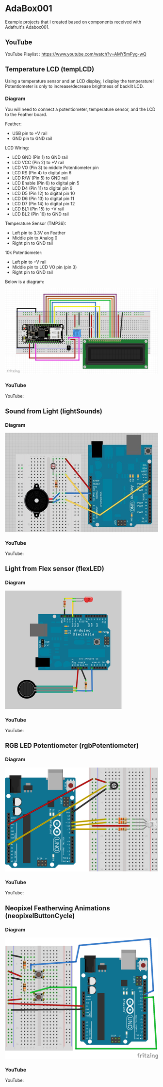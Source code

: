 # AdaBox001
Example projects that I created based on components received with Adafruit's Adabox001. 

## YouTube

YouTube Playlist : https://www.youtube.com/watch?v=AMY5mPyg-wQ

## Temperature LCD (tempLCD)

Using a temperature sensor and an LCD display, I display the temperature! Potentiometer is only to increase/decrease brightness of backlit LCD.

### Diagram

You will need to connect a potentiometer, temperature sensor, and the LCD to the Feather board.

Feather:

 * USB pin to +V rail
 * GND pin to GND rail

LCD Wiring:

 * LCD GND (Pin 1) to GND rail
 * LCD VCC (Pin 2) to +V rail
 * LCD VO (Pin 3) to middle Potentiometer pin
 * LCD RS (Pin 4) to digital pin 6
 * LCD R/W (Pin 5) to GND rail
 * LCD Enable (Pin 6) to digital pin 5
 * LCD D4 (Pin 11) to digital pin 9
 * LCD D5 (Pin 12) to digital pin 10
 * LCD D6 (Pin 13) to digital pin 11
 * LCD D7 (Pin 14) to digital pin 12
 * LCD BL1 (Pin 15) to +V rail
 * LCD BL2 (Pin 16) to GND rail

Temperature Sensor (TMP36):

 * Left pin to 3.3V on Feather
 * Middle pin to Analog 0
 * Right pin to GND rail

10k Potentiometer:

 * Left pin to +V rail
 * Middle pin to LCD VO pin (pin 3)
 * Right pin to GND rail

Below is a diagram:

![Diagram](/tempLCD/tempLCDCircuit.jpg?raw=true "Diagram")

### YouTube

YouTube: 

## Sound from Light (lightSounds)

### Diagram

![Diagram](/lightSounds/lightSoundsCircuit.jpg?raw=true "Diagram")

### YouTube

YouTube: 

## Light from Flex sensor (flexLED)

### Diagram

![Diagram](/flexLED/flexLEDCircuit.png?raw=true "Diagram")

### YouTube

YouTube: 

## RGB LED Potentiometer (rgbPotentiometer)

### Diagram

![Diagram](/rgbPotentiometer/rgbPotentiometerCircuit.png?raw=true "Diagram")

### YouTube

YouTube: 

## Neopixel Featherwing Animations (neopixelButtonCycle)

### Diagram

![Diagram](/neopixelButtonCycle/neopixelButtonCycleCircuit.png?raw=true "Diagram")

### YouTube

YouTube: 
